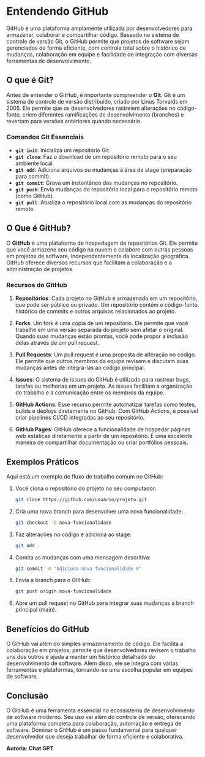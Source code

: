# Entendendo GitHub

GitHub é uma plataforma amplamente utilizada por desenvolvedores para armazenar, colaborar e compartilhar código. Baseado no sistema de controle de versão Git, o GitHub permite que projetos de software sejam gerenciados de forma eficiente, com controle total sobre o histórico de mudanças, colaboração em equipe e facilidade de integração com diversas ferramentas de desenvolvimento.

## O que é Git?

Antes de entender o GitHub, é importante compreender o **Git**. Git é um sistema de controle de versão distribuído, criado por Linus Torvalds em 2005. Ele permite que os desenvolvedores rastreiem alterações no código-fonte, criem diferentes ramificações de desenvolvimento (branches) e revertam para versões anteriores quando necessário.

### Comandos Git Essenciais

- **`git init`**: Inicializa um repositório Git.
- **`git clone`**: Faz o download de um repositório remoto para o seu ambiente local.
- **`git add`**: Adiciona arquivos ou mudanças à área de stage (preparação para commit).
- **`git commit`**: Grava um instantâneo das mudanças no repositório.
- **`git push`**: Envia mudanças do repositório local para o repositório remoto (como GitHub).
- **`git pull`**: Atualiza o repositório local com as mudanças do repositório remoto.

## O Que é GitHub?

O **GitHub** é uma plataforma de hospedagem de repositórios Git. Ele permite que você armazene seu código na nuvem e colabore com outras pessoas em projetos de software, independentemente da localização geográfica. GitHub oferece diversos recursos que facilitam a colaboração e a administração de projetos.

### Recursos do GitHub

1. **Repositórios**: Cada projeto no GitHub é armazenado em um repositório, que pode ser público ou privado. Um repositório contém o código-fonte, histórico de commits e outros arquivos relacionados ao projeto.

2. **Forks**: Um fork é uma cópia de um repositório. Ele permite que você trabalhe em uma versão separada do projeto sem afetar o original. Quando suas mudanças estão prontas, você pode propor a inclusão delas através de um pull request.

3. **Pull Requests**: Um pull request é uma proposta de alteração no código. Ele permite que outros membros da equipe revisem e discutam suas mudanças antes de integrá-las ao código principal.

4. **Issues**: O sistema de issues do GitHub é utilizado para rastrear bugs, tarefas ou melhorias em um projeto. As issues facilitam a organização do trabalho e a comunicação entre os membros da equipe.

5. **GitHub Actions**: Esse recurso permite automatizar tarefas como testes, builds e deploys diretamente no GitHub. Com GitHub Actions, é possível criar pipelines CI/CD integradas ao seu repositório.

6. **GitHub Pages**: GitHub oferece a funcionalidade de hospedar páginas web estáticas diretamente a partir de um repositório. É uma excelente maneira de compartilhar documentação ou criar portfólios pessoais.

## Exemplos Práticos

Aqui está um exemplo de fluxo de trabalho comum no GitHub:

1. Você clona o repositório do projeto no seu computador:

   ```bash
   git clone https://github.com/usuario/projeto.git
   ```

2. Cria uma nova branch para desenvolver uma nova funcionalidade:

   ```bash
   git checkout -b nova-funcionalidade
   ```

3. Faz alterações no código e adiciona ao stage:

   ```bash
   git add .
   ```

4. Comita as mudanças com uma mensagem descritiva:

   ```bash
   git commit -m "Adiciona nova funcionalidade X"
   ```

5. Envia a branch para o GitHub:

   ```bash
   git push origin nova-funcionalidade
   ```

6. Abre um pull request no GitHub para integrar suas mudanças à branch principal (main).

## Benefícios do GitHub

O GitHub vai além do simples armazenamento de código. Ele facilita a colaboração em projetos, permite que desenvolvedores revisem o trabalho uns dos outros e ajuda a manter um histórico detalhado do desenvolvimento de software. Além disso, ele se integra com várias ferramentas e plataformas, tornando-se uma escolha popular em equipes de software.

## Conclusão

O GitHub é uma ferramenta essencial no ecossistema de desenvolvimento de software moderno. Seu uso vai além do controle de versão, oferecendo uma plataforma completa para colaboração, automação e entrega de software. Dominar o GitHub é um passo fundamental para qualquer desenvolvedor que deseja trabalhar de forma eficiente e colaborativa.

**Autoria: Chat GPT**
